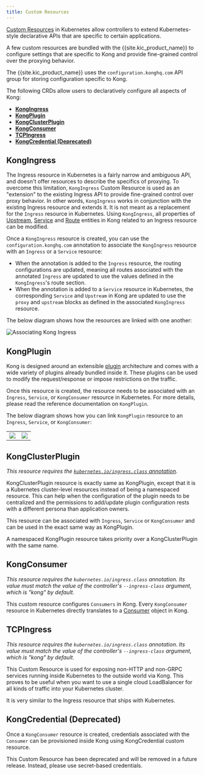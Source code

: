 ```yaml
---
title: Custom Resources
---
```


[Custom Resources][k8s-crd] in Kubernetes allow controllers
to extend Kubernetes-style
declarative APIs that are specific to certain applications.

A few custom resources are bundled with the {{site.kic_product_name}} to
configure settings that are specific to Kong and provide fine-grained control
over the proxying behavior.

The {{site.kic_product_name}} uses the `configuration.konghq.com` API group
for storing configuration specific to Kong.

The following CRDs allow users to declaratively configure all aspects of Kong:

- [**KongIngress**](#kongingress)
- [**KongPlugin**](#kongplugin)
- [**KongClusterPlugin**](#kongclusterplugin)
- [**KongConsumer**](#kongconsumer)
- [**TCPIngress**](#tcpingress)
- [**KongCredential (Deprecated)**](#kongcredential-deprecated)

## KongIngress

The Ingress resource in Kubernetes is a fairly narrow and ambiguous API, and
doesn't offer resources to describe the specifics of proxying.
To overcome this limitation, `KongIngress` Custom Resource is used as an
"extension" to the existing Ingress API to provide fine-grained control
over proxy behavior.
In other words, `KongIngress` works in conjunction with
the existing Ingress resource and extends it.
It is not meant as a replacement for the `Ingress` resource in Kubernetes.
Using `KongIngress`, all properties of [Upstream][kong-upstream],
[Service][kong-service] and [Route][kong-route]
entities in Kong related to an Ingress resource can be modified.

Once a `KongIngress` resource is created, you can use the `configuration.konghq.com`
annotation to associate the `KongIngress` resource with an `Ingress` or a `Service`
resource:

- When the annotation is added to the `Ingress` resource, the routing
  configurations are updated, meaning all routes associated with the annotated
  `Ingress` are updated to use the values defined in the `KongIngress`'s route
  section.
- When the annotation is added to a `Service` resource in Kubernetes,
  the corresponding `Service` and `Upstream` in Kong are updated to use the
  `proxy` and `upstream` blocks as defined in the associated
  `KongIngress` resource.

The below diagram shows how the resources are linked
with one another:

![Associating Kong Ingress](/assets/images/docs/kubernetes-ingress-controller/kong-ingress-association.png "Associating Kong Ingress")

## KongPlugin

Kong is designed around an extensible [plugin][kong-plugin]
architecture and comes with a
wide variety of plugins already bundled inside it.
These plugins can be used to modify the request/response or impose restrictions
on the traffic.

Once this resource is created, the resource needs to be associated with an
`Ingress`, `Service`, or `KongConsumer` resource in Kubernetes.
For more details, please read the reference documentation on `KongPlugin`.

The below diagram shows how you can link `KongPlugin` resource to an
`Ingress`, `Service`, or `KongConsumer`:

|  |  |
:-:|:-:
![](/assets/images/docs/kubernetes-ingress-controller/kong-plugin-association1.png)|![](/assets/images/docs/kubernetes-ingress-controller/kong-plugin-association2.png)

## KongClusterPlugin

_This resource requires the [`kubernetes.io/ingress.class` annotation](/kubernetes-ingress-controller/{{page.kong_version}}/references/annotations)._

KongClusterPlugin resource is exactly same as KongPlugin, except that it is a
Kubernetes cluster-level resources instead of being a namespaced resource.
This can help when the configuration of the plugin needs to be centralized
and the permissions to add/update plugin configuration rests with a different
persona than application owners.

This resource can be associated with `Ingress`, `Service` or `KongConsumer`
and can be used in the exact same way as KongPlugin.

A namespaced KongPlugin resource takes priority over a
KongClusterPlugin with the same name.

## KongConsumer

_This resource requires the `kubernetes.io/ingress.class` annotation. Its value
must match the value of the controller's `--ingress-class` argument, which is
"kong" by default._

This custom resource configures `Consumers` in Kong.
Every `KongConsumer` resource in Kubernetes directly translates to a
[Consumer][kong-consumer] object in Kong.

## TCPIngress

_This resource requires the `kubernetes.io/ingress.class` annotation. Its value
must match the value of the controller's `--ingress-class` argument, which is
"kong" by default._

This Custom Resource is used for exposing non-HTTP
and non-GRPC services running inside Kubernetes to
the outside world via Kong. This proves to be useful when
you want to use a single cloud LoadBalancer for all kinds
of traffic into your Kubernetes cluster.

It is very similar to the Ingress resource that ships with Kubernetes.

## KongCredential (Deprecated)

Once a `KongConsumer` resource is created,
credentials associated with the `Consumer` can be provisioned inside Kong
using KongCredential custom resource.

This Custom Resource has been deprecated and will be removed in a future
release.
Instead, please use secret-based credentials.

[k8s-crd]: https://kubernetes.io/docs/tasks/access-kubernetes-api/extend-api-custom-resource-definitions/
[kong-consumer]: https://getkong.org/docs/latest/admin-api/#consumer-object
[kong-plugin]: https://getkong.org/docs/latest/admin-api/#plugin-object
[kong-route]: https://getkong.org/docs/latest/admin-api/#route-object
[kong-service]: https://getkong.org/docs/latest/admin-api/#service-object
[kong-upstream]: https://getkong.org/docs/latest/admin-api/#upstream-objects
